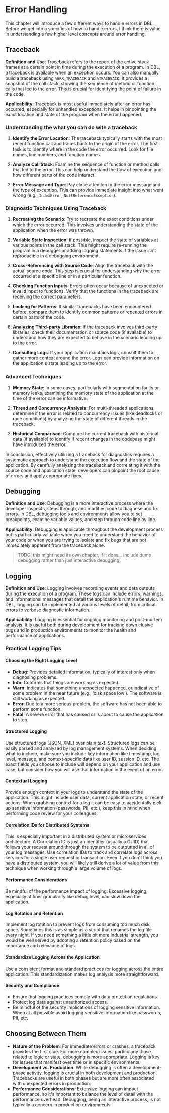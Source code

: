 # Error Handling
This chapter will introduce a few different ways to handle errors in DBL. Before we get into a specifics of how to handle errors, I think there is value in understanding a few higher level concepts around error handling.

## Traceback

**Definition and Use**: Traceback refers to the report of the active stack frames at a certain point in time during the execution of a program. In DBL, a traceback is available when an exception occurs. You can also manually build a traceback using `%ERR_TRACEBACK` and `%TRACEBACK`. It provides a snapshot of the call stack, showing the sequence of method or function calls that led to the error. This is crucial for identifying the point of failure in the code.

**Applicability**: Traceback is most useful immediately after an error has occurred, especially for unhandled exceptions. It helps in pinpointing the exact location and state of the program when the error happened.

### Understanding the what you can do with a traceback

1. **Identify the Error Location**: The traceback typically starts with the most recent function call and traces back to the origin of the error. The first task is to identify where in the code the error occurred. Look for file names, line numbers, and function names.

2. **Analyze Call Stack**: Examine the sequence of function or method calls that led to the error. This can help understand the flow of execution and how different parts of the code interact.

3. **Error Message and Type**: Pay close attention to the error message and the type of exception. This can provide immediate insight into what went wrong (e.g., `IndexError`, `NullReferenceException`).

### Diagnostic Techniques Using Traceback

1. **Recreating the Scenario**: Try to recreate the exact conditions under which the error occurred. This involves understanding the state of the application when the error was thrown.

2. **Variable State Inspection**: If possible, inspect the state of variables at various points in the call stack. This might require re-running the program in a debugger or adding logging statements if the issue isn’t reproducible in a debugging environment.

3. **Cross-Referencing with Source Code**: Align the traceback with the actual source code. This step is crucial for understanding why the error occurred at a specific line or in a particular function.

4. **Checking Function Inputs**: Errors often occur because of unexpected or invalid input to functions. Verify that the functions in the traceback are receiving the correct parameters.

5. **Looking for Patterns**: If similar tracebacks have been encountered before, compare them to identify common patterns or repeated errors in certain parts of the code.

6. **Analyzing Third-party Libraries**: If the traceback involves third-party libraries, check their documentation or source code (if available) to understand how they are expected to behave in the scenario leading up to the error.

7. **Consulting Logs**: If your application maintains logs, consult them to gather more context around the error. Logs can provide information on the application's state leading up to the error.

### Advanced Techniques

1. **Memory State**: In some cases, particularly with segmentation faults or memory leaks, examining the memory state of the application at the time of the error can be informative.

2. **Thread and Concurrency Analysis**: For multi-threaded applications, determine if the error is related to concurrency issues (like deadlocks or race conditions) by analyzing the state of different threads in the traceback.

3. **Historical Comparison**: Compare the current traceback with historical data (if available) to identify if recent changes in the codebase might have introduced the error.

In conclusion, effectively utilizing a traceback for diagnostics requires a systematic approach to understand the execution flow and the state of the application. By carefully analyzing the traceback and correlating it with the source code and application state, developers can pinpoint the root cause of errors and apply appropriate fixes.

## Debugging

**Definition and Use**: Debugging is a more interactive process where the developer inspects, steps through, and modifies code to diagnose and fix errors. In DBL, debugging tools and environments allow you to set breakpoints, examine variable values, and step through code line by line.

**Applicability**: Debugging is applicable throughout the development process but is particularly valuable when you need to understand the behavior of your code or when you are trying to isolate and fix bugs that are not immediately apparent from the traceback alone.

> TODO: this might need its own chapter, if it does... include dump debugging rather than just interactive debugging

## Logging

**Definition and Use**: Logging involves recording events and data outputs during the execution of a program. These logs can include errors, warnings, and informational messages that detail the application's runtime behavior. In DBL, logging can be implemented at various levels of detail, from critical errors to verbose diagnostic information.

**Applicability**: Logging is essential for ongoing monitoring and post-mortem analysis. It is useful both during development for tracking down elusive bugs and in production environments to monitor the health and performance of applications.

### Practical Logging Tips

#### Choosing the Right Logging Level
- **Debug**: Provides detailed information, typically of interest only when diagnosing problems.
- **Info**: Confirms that things are working as expected.
- **Warn**: Indicates that something unexpected happened, or indicative of some problem in the near future (e.g., ‘disk space low’). The software is still working as expected.
- **Error**: Due to a more serious problem, the software has not been able to perform some function.
- **Fatal**: A severe error that has caused or is about to cause the application to stop.

#### Structured Logging
Use structured logs (JSON, XML) over plain text. Structured logs can be easily parsed and analyzed by log management systems. When deciding what to include, make sure you include key information like timestamp, log level, message, and context-specific data like user ID, session ID, etc. The exact fields you choose to include will depend on your application and use case, but consider how you will use that information in the event of an error.

#### Contextual Logging
Provide enough context in your logs to understand the state of the application. This might include user data, current application state, or recent actions. When grabbing context for a log it can be easy to accidentally pick up sensitive information (passwords, PII, etc.), keep this in mind when performing code review for your colleagues.

#### Correlation IDs for Distributed Systems
This is especially important in a distributed system or microservices architecture. A Correlation ID is just an identifier (usually a GUID) that follows your request around through the system to be outputted in all of your log messages. Use correlation IDs to track and correlate logs across services for a single user request or transaction. Even if you don't think you have a distributed system, you will likely still derive a lot of value from this technique when working through a large volume of logs.

#### Performance Considerations
Be mindful of the performance impact of logging. Excessive logging, especially at finer granularity like debug level, can slow down the application.

#### Log Rotation and Retention
Implement log rotation to prevent logs from consuming too much disk space. Sometimes this is as simple as a script that renames the log file every night. If you need something a little bit more industrial strength, you would be well served by adopting a retention policy based on the importance and relevance of logs.

#### Standardize Logging Across the Application
Use a consistent format and standard practices for logging across the entire application. This standardization makes log analysis more straightforward.

#### Security and Compliance
- Ensure that logging practices comply with data protection regulations.
- Protect log data against unauthorized access.
- Be mindful of the security implications of logging sensitive information. When at all possible avoid logging sensitive information like passwords, PII, etc.

## Choosing Between Them

-   **Nature of the Problem**: For immediate errors or crashes, a traceback provides the first clue. For more complex issues, particularly those related to logic or state, debugging is more appropriate. Logging is key for issues that manifest over time or in specific environments.
-   **Development vs. Production**: While debugging is often a development-phase activity, logging is crucial in both development and production. Tracebacks are useful in both phases but are more often associated with unexpected errors in production.
-   **Performance Considerations**: Extensive logging can impact performance, so it's important to balance the level of detail with the performance overhead. Debugging, being an interactive process, is not typically a concern in production environments.